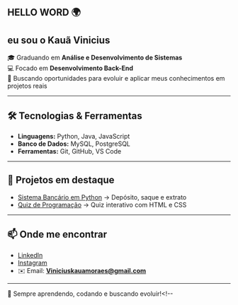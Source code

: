 ## HELLO WORD 🌍
## eu sou o Kauã Vinicius  

🎓 Graduando em **Análise e Desenvolvimento de Sistemas**  
💻 Focado em **Desenvolvimento Back-End**  
🚀 Buscando oportunidades para evoluir e aplicar meus conhecimentos em projetos reais  

---

## 🛠️ Tecnologias & Ferramentas
- **Linguagens:** Python, Java, JavaScript  
- **Banco de Dados:** MySQL, PostgreSQL  
- **Ferramentas:** Git, GitHub, VS Code  

---

## 📌 Projetos em destaque
- [Sistema Bancário em Python]() → Depósito, saque e extrato  
- [Quiz de Programação]() → Quiz interativo com HTML e CSS  

---

## 📫 Onde me encontrar
- [LinkedIn](www.linkedin.com/in/kauã-vinícius-de-moraes-gonçalves)  
- [Instagram](https://www.instagram.com/kaua_code?igsh=amk4d3prenRpeGpq)  
- ✉️ Email: **Viniciuskauamoraes@gmail.com**  

---

🚀 Sempre aprendendo, codando e buscando evoluir!<!--

